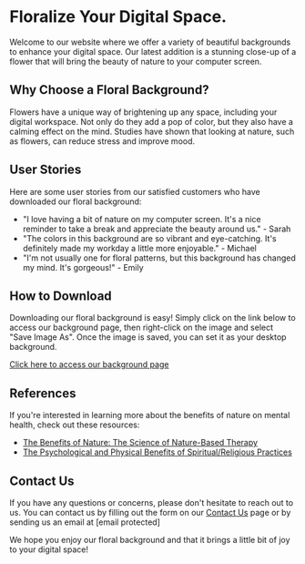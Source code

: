 <!--font:Montserrat-->

# Floralize Your Digital Space.

Welcome to our website where we offer a variety of beautiful backgrounds to enhance your digital space. Our latest addition is a stunning close-up of a flower that will bring the beauty of nature to your computer screen.

## Why Choose a Floral Background?

Flowers have a unique way of brightening up any space, including your digital workspace. Not only do they add a pop of color, but they also have a calming effect on the mind. Studies have shown that looking at nature, such as flowers, can reduce stress and improve mood.

## User Stories

Here are some user stories from our satisfied customers who have downloaded our floral background:

- "I love having a bit of nature on my computer screen. It's a nice reminder to take a break and appreciate the beauty around us." - Sarah
- "The colors in this background are so vibrant and eye-catching. It's definitely made my workday a little more enjoyable." - Michael
- "I'm not usually one for floral patterns, but this background has changed my mind. It's gorgeous!" - Emily

## How to Download

Downloading our floral background is easy! Simply click on the link below to access our background page, then right-click on the image and select "Save Image As". Once the image is saved, you can set it as your desktop background.

[Click here to access our background page](#)

## References

If you're interested in learning more about the benefits of nature on mental health, check out these resources:

- [The Benefits of Nature: The Science of Nature-Based Therapy](#)
- [The Psychological and Physical Benefits of Spiritual/Religious Practices](#)

## Contact Us

If you have any questions or concerns, please don't hesitate to reach out to us. You can contact us by filling out the form on our [Contact Us](#) page or by sending us an email at [email protected]

We hope you enjoy our floral background and that it brings a little bit of joy to your digital space!

<!--

Write me content for website with wallpaper which alt text is:

"A close-up of a flower"

The name/title of the page should not be 1:1 copy of the alt text but rather a real content of the website which is using this wallpaper.

- Use markdown format 
- Start with heading
- Heading should be short and concise
- The content should look like a real website 
- The website should not be about the wallpaper, wallpaper is just a related background
- Heading should be contain work "wallpaper" or "background"
- Include real sections like references, contact, user stories, etc. use things relevant to the page purpose.
- Feel free to use structure like headings, bullets, numbering, blockquotes, paragraphs, horizontal lines, etc.
- You can use formatting like bold or _italic_
- You can include UTF-8 emojis
- Links should be only #hash anchors (and you can refer to the document itself)
- Do not include images


---


# Freshen up your Desktop with a Floral Wallpaper

Welcome to our website where we offer a collection of beautiful wallpapers to freshen up your desktop. Our latest addition is a stunning close-up of a flower that will bring life and color to your computer screen.

## Why Choose a Floral Wallpaper?

Flowers have a unique way of brightening up any space, including your digital workspace. Not only do they add a pop of color, but they also have a calming effect on the mind. Studies have shown that looking at nature, such as flowers, can reduce stress and improve mood.

## User Stories

Here are some user stories from our satisfied customers who have downloaded our floral wallpaper:

- "I love having a bit of nature on my computer screen. It's a nice reminder to take a break and appreciate the beauty around us." - Sarah
- "The colors in this wallpaper are so vibrant and eye-catching. It's definitely made my workday a little more enjoyable." - Michael
- "I'm not usually one for floral patterns, but this wallpaper has changed my mind. It's gorgeous!" - Emily

## How to Download

Downloading our floral wallpaper is easy! Simply click on the link below to access our wallpaper page, then right-click on the image and select "Save Image As". Once the image is saved, you can set it as your desktop background.

[Click here to access our wallpaper page](#)

## References

If you're interested in learning more about the benefits of nature on mental health, check out these resources:

- [The Benefits of Nature: The Science of Nature-Based Therapy](#)
- [The Psychological and Physical Benefits of Spiritual/Religious Practices](#)

## Contact Us

If you have any questions or concerns, please don't hesitate to reach out to us. You can contact us by filling out the form on our [Contact Us](#) page or by sending us an email at [email protected]

We hope you enjoy our floral wallpaper and that it brings a little bit of joy to your day!


---


Heading should not include word "wallpaper". The website should not be about the wallpaper itself, wallpaper is just a related background, rewrite whole content.


---


# Embrace Nature with a Fresh Floral Background

Welcome to our website where we offer a variety of beautiful backgrounds to enhance your digital space. Our latest addition is a stunning close-up of a flower that will bring the beauty of nature to your computer screen.

## Why Choose a Floral Background?

Flowers have a unique way of brightening up any space, including your digital workspace. Not only do they add a pop of color, but they also have a calming effect on the mind. Studies have shown that looking at nature, such as flowers, can reduce stress and improve mood.

## User Stories

Here are some user stories from our satisfied customers who have downloaded our floral background:

- "I love having a bit of nature on my computer screen. It's a nice reminder to take a break and appreciate the beauty around us." - Sarah
- "The colors in this background are so vibrant and eye-catching. It's definitely made my workday a little more enjoyable." - Michael
- "I'm not usually one for floral patterns, but this background has changed my mind. It's gorgeous!" - Emily

## How to Download

Downloading our floral background is easy! Simply click on the link below to access our background page, then right-click on the image and select "Save Image As". Once the image is saved, you can set it as your desktop background.

[Click here to access our background page](#)

## References

If you're interested in learning more about the benefits of nature on mental health, check out these resources:

- [The Benefits of Nature: The Science of Nature-Based Therapy](#)
- [The Psychological and Physical Benefits of Spiritual/Religious Practices](#)

## Contact Us

If you have any questions or concerns, please don't hesitate to reach out to us. You can contact us by filling out the form on our [Contact Us](#) page or by sending us an email at [email protected]

We hope you enjoy our floral background and that it brings a little bit of joy to your day!


---


Heading is too long, rewrite whole content.


---


# Add a Touch of Nature to Your Digital Space with a Floral Background

Welcome to our website where we offer a variety of beautiful backgrounds to enhance your digital space. Our latest addition is a stunning close-up of a flower that will bring the beauty of nature to your computer screen.

## Why Choose a Floral Background?

Flowers have a unique way of brightening up any space, including your digital workspace. Not only do they add a pop of color, but they also have a calming effect on the mind. Studies have shown that looking at nature, such as flowers, can reduce stress and improve mood.

## User Stories

Here are some user stories from our satisfied customers who have downloaded our floral background:

- "I love having a bit of nature on my computer screen. It's a nice reminder to take a break and appreciate the beauty around us." - Sarah
- "The colors in this background are so vibrant and eye-catching. It's definitely made my workday a little more enjoyable." - Michael
- "I'm not usually one for floral patterns, but this background has changed my mind. It's gorgeous!" - Emily

## How to Download

Downloading our floral background is easy! Simply click on the link below to access our background page, then right-click on the image and select "Save Image As". Once the image is saved, you can set it as your desktop background.

[Click here to access our background page](#)

## References

If you're interested in learning more about the benefits of nature on mental health, check out these resources:

- [The Benefits of Nature: The Science of Nature-Based Therapy](#)
- [The Psychological and Physical Benefits of Spiritual/Religious Practices](#)

## Contact Us

If you have any questions or concerns, please don't hesitate to reach out to us. You can contact us by filling out the form on our [Contact Us](#) page or by sending us an email at [email protected]

We hope you enjoy our floral background and that it brings a little bit of joy to your digital space!


---


Heading is too long, rewrite whole content.


---


# Enhance Your Digital Space with a Floral Background

Welcome to our website where we offer a variety of beautiful backgrounds to enhance your digital space. Our latest addition is a stunning close-up of a flower that will bring the beauty of nature to your computer screen.

## Why Choose a Floral Background?

Flowers have a unique way of brightening up any space, including your digital workspace. Not only do they add a pop of color, but they also have a calming effect on the mind. Studies have shown that looking at nature, such as flowers, can reduce stress and improve mood.

## User Stories

Here are some user stories from our satisfied customers who have downloaded our floral background:

- "I love having a bit of nature on my computer screen. It's a nice reminder to take a break and appreciate the beauty around us." - Sarah
- "The colors in this background are so vibrant and eye-catching. It's definitely made my workday a little more enjoyable." - Michael
- "I'm not usually one for floral patterns, but this background has changed my mind. It's gorgeous!" - Emily

## How to Download

Downloading our floral background is easy! Simply click on the link below to access our background page, then right-click on the image and select "Save Image As". Once the image is saved, you can set it as your desktop background.

[Click here to access our background page](#)

## References

If you're interested in learning more about the benefits of nature on mental health, check out these resources:

- [The Benefits of Nature: The Science of Nature-Based Therapy](#)
- [The Psychological and Physical Benefits of Spiritual/Religious Practices](#)

## Contact Us

If you have any questions or concerns, please don't hesitate to reach out to us. You can contact us by filling out the form on our [Contact Us](#) page or by sending us an email at [email protected]

We hope you enjoy our floral background and that it brings a little bit of joy to your digital space!


---


Write me a Google font which is best fitting for the website.

Pick from the list:
- Poppins
- Great Vibes
- Exo 2
- Futura
- IBM Plex Sans
- Alegreya
- Montserrat
- Raleway
- Dancing Script
- Playfair Display
- Lobster
- Roboto
- Orbitron
- Open Sans
- Lato
- Inter
- Barlow Condensed


Write just the font name nothing else.


---


Montserrat

-->
